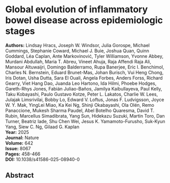 # Global evolution of inflammatory bowel disease across epidemiologic stages

**Authors:** Lindsay Hracs, Joseph W. Windsor, Julia Gorospe, Michael Cummings, Stephanie Coward, Michael J. Buie, Joshua Quan, Quinn Goddard, Léa Caplan, Ante Markovinović, Tyler Williamson, Yvonne Abbey, Murdani Abdullah, Maria T. Abreu, Vineet Ahuja, Raja Affendi Raja Ali, Mansour Altuwaijri, Domingo Balderramo, Rupa Banerjee, Eric I. Benchimol, Charles N. Bernstein, Eduard Brunet-Mas, Johan Burisch, Vui Heng Chong, Iris Dotan, Usha Dutta, Sara El Ouali, Angela Forbes, Anders Forss, Richard Gearry, Viet Hang Dao, Juanda Leo Hartono, Ida Hilmi, Phoebe Hodges, Gareth-Rhys Jones, Fabián Juliao-Baños, Jamilya Kaibullayeva, Paul Kelly, Taku Kobayashi, Paulo Gustavo Kotze, Peter L. Lakatos, Charlie W. Lees, Julajak Limsrivilai, Bobby Lo, Edward V. Loftus, Jonas F. Ludvigsson, Joyce W. Y. Mak, YingLei Miao, Ka Kei Ng, Shinji Okabayashi, Ola Olén, Remo Panaccione, Mukesh Sharma Paudel, Abel Botelho Quaresma, David T. Rubin, Marcellus Simadibrata, Yang Sun, Hidekazu Suzuki, Martin Toro, Dan Turner, Beatriz Iade, Shu Chen Wei, Jesus K. Yamamoto-Furusho, Suk-Kyun Yang, Siew C. Ng, Gilaad G. Kaplan  
**Year:** 2025  
**Journal:** Nature  
**Volume:** 642  
**Issue:** 8067  
**Pages:** 458-466  
**DOI:** 10.1038/s41586-025-08940-0  

## Abstract


